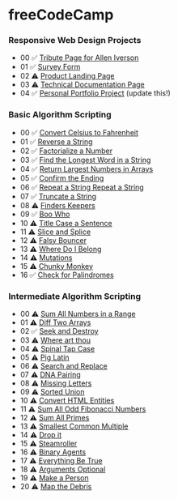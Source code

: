 # freeCodeCamp

### Responsive Web Design Projects

- 00 ✅ [Tribute Page for Allen Iverson](https://codepen.io/simbaxo/full/xdbrRB/)
- 01 ✅ [Survey Form](https://codepen.io/simbaxo/full/mzZGgg)
- 02 ⚠️ [Product Landing Page]()
- 03 ⚠️ [Technical Documentation Page]()
- 04 ✅ [Personal Portfolio Project](https://codepen.io/simbaxo/full/vmORXq/) (update this!)

### Basic Algorithm Scripting

- 00 ✅ [Convert Celsius to Fahrenheit](https://learn.freecodecamp.org/javascript-algorithms-and-data-structures/basic-algorithm-scripting/convert-celsius-to-fahrenheit)
- 01 ✅ [Reverse a String](https://www.freecodecamp.org/challenges/reverse-a-string)
- 02 ✅ [Factorialize a Number](https://www.freecodecamp.org/challenges/factorialize-a-number)
- 03 ✅ [Find the Longest Word in a String](https://www.freecodecamp.org/challenges/find-the-longest-word-in-a-string)
- 04 ✅ [Return Largest Numbers in Arrays](https://learn.freecodecamp.org/javascript-algorithms-and-data-structures/basic-algorithm-scripting/return-largest-numbers-in-arrays)
- 05 ✅ [Confirm the Ending](https://learn.freecodecamp.org/javascript-algorithms-and-data-structures/basic-algorithm-scripting/confirm-the-ending/)
- 06 ✅ [Repeat a String Repeat a String](https://learn.freecodecamp.org/javascript-algorithms-and-data-structures/basic-algorithm-scripting/repeat-a-string-repeat-a-string/)
- 07 ✅ [Truncate a String](https://learn.freecodecamp.org/javascript-algorithms-and-data-structures/basic-algorithm-scripting/truncate-a-string/)
- 08 ⚠️ [Finders Keepers](https://learn.freecodecamp.org/javascript-algorithms-and-data-structures/basic-algorithm-scripting/finders-keepers/)
- 09 ✅ [Boo Who](https://learn.freecodecamp.org/javascript-algorithms-and-data-structures/basic-algorithm-scripting/boo-who/)
- 10 ⚠️ [Title Case a Sentence](https://learn.freecodecamp.org/javascript-algorithms-and-data-structures/basic-algorithm-scripting/title-case-a-sentence/)
- 11 ⚠️ [Slice and Splice](https://learn.freecodecamp.org/javascript-algorithms-and-data-structures/basic-algorithm-scripting/slice-and-splice/)
- 12 ⚠️ [Falsy Bouncer](https://learn.freecodecamp.org/javascript-algorithms-and-data-structures/basic-algorithm-scripting/falsy-bouncer/)
- 13 ⚠️ [Where Do I Belong](https://learn.freecodecamp.org/javascript-algorithms-and-data-structures/basic-algorithm-scripting/where-do-i-belong/)
- 14 ⚠️ [Mutations](https://learn.freecodecamp.org/javascript-algorithms-and-data-structures/basic-algorithm-scripting/mutations/)
- 15 ⚠️ [Chunky Monkey](https://learn.freecodecamp.org/javascript-algorithms-and-data-structures/basic-algorithm-scripting/chunky-monkey/)
- 16 ✅ [Check for Palindromes](https://www.freecodecamp.org/challenges/check-for-palindromes)

### Intermediate Algorithm Scripting

- 00 ⚠️ [Sum All Numbers in a Range](https://learn.freecodecamp.org/javascript-algorithms-and-data-structures/intermediate-algorithm-scripting/sum-all-numbers-in-a-range/)
- 01 ⚠️ [Diff Two Arrays](https://learn.freecodecamp.org/javascript-algorithms-and-data-structures/intermediate-algorithm-scripting/diff-two-arrays/)
- 02 ✅ [Seek and Destroy](https://learn.freecodecamp.org/javascript-algorithms-and-data-structures/intermediate-algorithm-scripting/seek-and-destroy)
- 03 ⚠️ [Where art thou]()
- 04 ⚠️ [Spinal Tap Case]()
- 05 ⚠️ [Pig Latin]()
- 06 ⚠️ [Search and Replace]()
- 07 ⚠️ [DNA Pairing]()
- 08 ⚠️ [Missing Letters]()
- 09 ⚠️ [Sorted Union]()
- 10 ⚠️ [Convert HTML Entities]()
- 11 ⚠️ [Sum All Odd Fibonacci Numbers]()
- 12 ⚠️ [Sum All Primes]()
- 13 ⚠️ [Smallest Common Multiple]()
- 14 ⚠️ [Drop it]()
- 15 ⚠️ [Steamroller]()
- 16 ⚠️ [Binary Agents]()
- 17 ⚠️ [Everything Be True]()
- 18 ⚠️ [Arguments Optional]()
- 19 ⚠️ [Make a Person]()
- 20 ⚠️ [Map the Debris]()